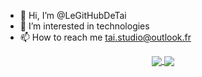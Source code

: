 - 👋 Hi, I’m @LeGitHubDeTai
- 👀 I’m interested in technologies
- 📫 How to reach me <tai.studio@outlook.fr>

<p align="center">
  <a href="https://github.com/LeGitHubDeTai">
    <img align="center" src="https://github-readme-stats.vercel.app/api?username=LeGitHubDeTai&show_icons=true&theme=tokyonight&border_radius=10" />
  </a>
  <a href="https://github.com/LeGitHubDeTai">
    <img align="center" src="https://github-readme-stats.vercel.app/api/top-langs/?username=LeGitHubDeTai&layout=compact&theme=tokyonight&border_radius=10" />
  </a>
</p>

